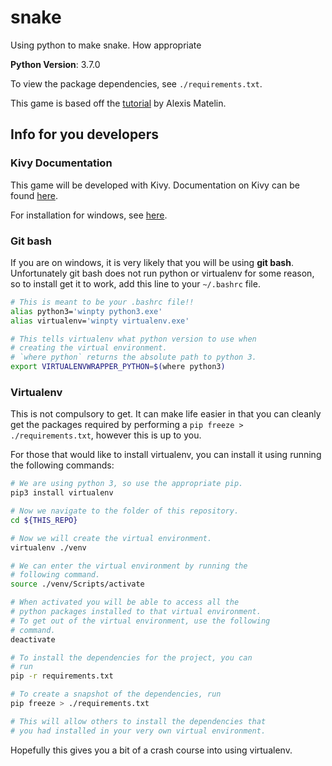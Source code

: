 # snake
Using python to make snake. How appropriate

**Python Version**: 3.7.0

To view the package dependencies, see `./requirements.txt`.

This game is based off the [tutorial](https://www.digitaljunky.io/make-a-snake-game-for-android-written-in-python-part-2/) by Alexis Matelin.

## Info for you developers

### Kivy Documentation

This game will be developed with Kivy. Documentation on Kivy
can be found [here](https://kivy.org/doc/stable/). 

For installation for windows, see [here](https://kivy.org/doc/stable/installation/installation-windows.html).

### Git bash

If you are on windows, it is very likely that you will be 
using **git bash**. Unfortunately git bash does not run 
python or virtualenv for some reason, so to install get 
it to work, add this line to your `~/.bashrc` file. 

```bash
# This is meant to be your .bashrc file!!
alias python3='winpty python3.exe'
alias virtualenv='winpty virtualenv.exe'

# This tells virtualenv what python version to use when 
# creating the virtual environment. 
# `where python` returns the absolute path to python 3.
export VIRTUALENVWRAPPER_PYTHON=$(where python3)

```
### Virtualenv

This is not compulsory to get. It can make life easier in 
that you can cleanly get the packages required by performing 
a `pip freeze > ./requirements.txt`, however this is up to 
you.

For those that would like to install virtualenv, you can
install it using running the following commands:

```bash
# We are using python 3, so use the appropriate pip.
pip3 install virtualenv

# Now we navigate to the folder of this repository.
cd ${THIS_REPO}

# Now we will create the virtual environment.
virtualenv ./venv

# We can enter the virtual environment by running the 
# following command.
source ./venv/Scripts/activate

# When activated you will be able to access all the 
# python packages installed to that virtual environment.
# To get out of the virtual environment, use the following
# command.
deactivate

# To install the dependencies for the project, you can 
# run 
pip -r requirements.txt

# To create a snapshot of the dependencies, run
pip freeze > ./requirements.txt

# This will allow others to install the dependencies that 
# you had installed in your very own virtual environment.
```

Hopefully this gives you a bit of a crash course into using
virtualenv.